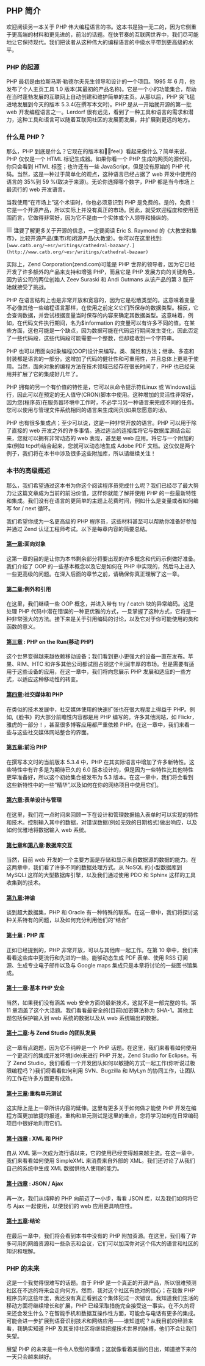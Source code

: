 ## PHP 简介

欢迎阅读另一本关于 PHP 伟大编程语言的书。这本书是独一无二的，因为它侧重于更高端的材料和更先进的，前沿的话题。在快节奏的互联网世界中，我们尽可能地让它保持现代。我们把读者从这种伟大的编程语言的中级水平带到更高级的水平。

### PHP 的起源

PHP 最初是由拉斯马斯·勒德尔夫先生领导和设计的一个项目。1995 年 6 月，他发布了个人主页工具 1.0 版本(其最初的产品名称)。它是一个小的功能集合，帮助在当时蓬勃发展的互联网上自动创建和维护简单的主页。从那以后，PHP 突飞猛进地发展到今天的版本 5.3.4(在撰写本文时)。PHP 是从一开始就开源的第一批 web 开发编程语言之一。Lerdorf 很有远见，看到了一种工具和语言的需求和潜力，这种工具和语言可以随着互联网社区的发展而发展，并扩展到更远的地方。

### 什么是 PHP？

那么，PHP 到底是什么？它现在的版本和《̴feel》看起来像什么？简单来说，PHP 仅仅是一个 HTML 标记生成器。如果你看一个 PHP 生成的网页的源代码，你只会看到 HTML 标签；也许还有一些 JavaScript，但是没有原始的 PHP 代码。当然，这是一种过于简单化的观点，这种语言已经占据了 web 开发中使用的语言的 35%到 59 %(取决于来源)。无论你选择哪个数字，PHP 都是当今市场上最流行的 web 开发语言。

当我使用“在市场上”这个术语时，你也必须意识到 PHP 是免费的。是的，免费！它是一个开源产品，所以实际上并没有真正的市场。因此，就受欢迎程度和使用范围而言，它做得非常好，因为它不是由一个实体或个人领导和操纵的。

![images](img/square.jpg) **注**要了解更多关于开源的信息，一定要阅读 Eric S. Raymond 的《大教堂和集市》，比较开源产品(集市)和闭源产品(大教堂)。你可以在这里找到:`[www.catb.org/~esr/writings/cathedral-bazaar/.](http://www.catb.org/~esr/writings/cathedral-bazaar)`

实际上，Zend Corporation(zend.com)可能是 PHP 世界的领导者，因为它已经开发了许多额外的产品来支持和增强 PHP，而且它是 PHP 发展方向的关键角色，因为该公司的两位创始人 Zeev Suraski 和 Andi Gutmans 从该产品的第 3 版开始就接受了挑战。

PHP 在语言结构上也是非常开放和宽容的，因为它是松散类型的。这意味着变量不必像其他一些编程语言那样，在使用之前定义它们所保存的数据类型。相反，它会查询数据，并尝试根据变量当时保存的内容来确定其数据类型。这意味着，例如，在代码文件执行期间，名为$information 的变量可以有许多不同的值。在某些方面，这也可能是一个缺点，因为数据可能在代码运行期间发生变化，因此否定了一些代码段，这些代码段可能需要一个整数，但却接收到一个字符串。

PHP 也可以用面向对象编程(OOP)设计来编写。类、属性和方法；继承、多态和封装都是语言的一部分。这增加了代码的健壮性和可重用性，并且总体上更易于使用。当然，面向对象的编程方法在技术领域已经存在很长时间了，PHP 也已经采用并扩展了它的集成好几年了。

PHP 拥有的另一个有价值的特性是，它可以从命令提示符(Linux 或 Windows)运行，因此可以在预定的无人值守(CRON)脚本中使用。这种增加的灵活性非常好，因为您(程序员)在服务器环境中工作时，不必学习另一种语言来完成不同的任务。您可以使用与管理文件系统相同的语言来生成网页(如果您愿意的话)。

PHP 也有很多集成点；至少可以说，这是一种非常开放的语言。PHP 可以用于除了直接的 web 开发之外的许多事情。通过适当的连接库将它与数据库源结合起来，您就可以拥有非常动态的 web 表现，甚至是 web 应用。将它与一个附加的库(例如 tcpdf)结合起来，您就可以动态地生成 Adobe PDF 文档。这仅仅是两个例子，我们将在本书中涉及很多这些附加库，所以请继续关注！

### 本书的高级概述

那么，我们希望通过这本书为你这个阅读程序员完成什么呢？我们已经尽了最大努力让这篇文章成为当前的前沿价值，这样你就能了解并使用 PHP 的一些最新特性和集成。我们没有在语言的更简单的主题上花费时间，例如什么是变量或者如何编写 for / next 循环。

我们希望你成为一名更高级的 PHP 程序员，这些材料甚至可以帮助你准备好参加并通过 Zend 认证工程师考试。以下是每章内容的简要总结。

#### [第一章](01.html#ch1):面向对象

这第一章的目的是让你为本书剩余部分将要出现的许多概念和代码示例做好准备。我们介绍了 OOP 的一些基本概念以及它是如何在 PHP 中实现的，然后马上进入一些更高级的问题。在深入后面的章节之前，请确保你真正理解了这一章。

#### [第二章](02.html#ch2):例外和引用

在这里，我们继续一些 OOP 概念，并进入带有 try / catch 块的异常编码。这是处理 PHP 代码中潜在错误的一种更优雅的方式，一旦掌握了这种方式，它将是一种非常强大的方法。接下来是关于引用编码的讨论，以及它对于你可能使用的类和函数的意义。

#### [第三章](03.html#ch3) : PHP on the Run(移动 PHP)

这个世界变得越来越依赖移动设备；我们看到更小更强大的设备一直在发布。苹果、RIM、HTC 和许多其他公司都试图占领这个利润丰厚的市场。但是需要有适用于这些设备的应用，在这一章中，我们将向您展示 PHP 发展和适应的一些方式，以适应这种移动性的转变。

#### [第四章](04.html#ch4):社交媒体和 PHP

在类似的技术发展中，社交媒体使用的快速扩张也在很大程度上得益于 PHP。例如,《脸书》的大部分前瞻性内容都是用 PHP 编写的。许多其他网站，如 Flickr，雅虎的一部分！，甚至很多博客应用都严重依赖 PHP。在这一章中，我们来看一些与这些社交媒体网站整合的界面。

#### [第五章](05.html#ch5):前沿 PHP

在撰写本文时的当前版本 5.3.4 中，PHP 在其实际语言中增加了许多新特性。这些特性中有许多是为期待已久的 6.0 版本设计的，但是因为一些特性比其他特性更早准备好，所以这个初始集合被发布为 5.3 版本。在这一章中，我们将会看到这些新特性中的一些“精华”,以及如何在你的网络项目中使用它们。

#### [第六章](06.html#ch6):表单设计与管理

在这里，我们花一点时间来回顾一下在设计和管理数据输入表单时可以实现的特性和技术。控制输入其中的数据，对错误数据(例如无效的日期格式)做出响应，以及如何优雅地将数据输入 web 系统。

#### [第七章](07.html#ch7)和[第八章](08.html#ch8):数据库交互

当然，目前 web 开发的一个主要方面是存储和显示来自数据源的数据的能力。在这两章中，我们看了许多不同的数据处理方式。从 NoSQL 的小型数据库到 MySQLi 这样的大型数据库引擎，以及我们通过使用 PDO 和 Sphinx 这样的工具收集到的技术。

#### [第九章](09.html#ch9):神谕

谈到超大数据集，PHP 和 Oracle 有一种特殊的联系。在这一章中，我们将探讨这种关系特有的问题，以及如何充分利用他们的“结合”

#### [第十章](10.html#ch10) : PHP 库

正如已经提到的，PHP 非常开放，可以与其他库一起工作。在第 10 章中，我们来看看这些库中更流行和先进的一些。能够动态生成 PDF 表单、使用 RSS 订阅源、生成专业电子邮件以及与 Google maps 集成只是本章将讨论的一些图书馆集成。

#### [第十一章](11.html#ch11):基本 PHP 安全

当然，如果我们没有涵盖 web 安全方面的最新技术，这就不是一部完整的书。第 11 章涵盖了这个大话题。我们看看最安全的(目前)加密算法称为 SHA-1。其他主题包括保护输入到 web 系统的数据以及从 web 系统输出的数据。

#### [第十二章](12.html#ch12):与 Zend Studio 的团队发展

这一章有点跑题，因为它不纯粹是一个 PHP 话题。在这里，我们来看看如何使用一个更流行的集成开发环境(ide)来进行 PHP 开发，Zend Studio for Eclipse。有了 Zend Studio，我们看看一个开发团队如何以敏捷的方式一起工作(你听说过极限编程吗？)我们将看看如何利用 SVN、Bugzilla 和 MyLyn 的协同工作，让团队的工作在许多方面更有成效。

#### [第十三章](13.html#ch13):重构单元测试

这实际上是上一章所讲内容的延伸。这里有更多关于如何做才能使 PHP 开发在编程方面更加敏捷的报道。重构和单元测试是这里的重点，您将学习如何在日常编码项目中很好地利用它们。

#### [第十四章](14.html#ch14) : XML 和 PHP

自从 XML 第一次成为流行语以来，它的使用已经变得越来越主流。在这一章中，我们来看看如何使用 SimpleXML 来消费来自外部的 XML。我们还讨论了从我们自己的系统中生成 XML 数据供他人使用的能力。

#### [第十四章](14.html#ch14) : JSON / Ajax

再一次，我们从纯粹的 PHP 向前迈了一小步，看看 JSON 库，以及我们如何将它与 Ajax 一起使用，以使我们的 web 应用更具响应性。

#### [第十五章](15.html#ch15):结论

在最后一章中，我们将会看到本书中没有的 PHP 附加资源。在这里，我们看了许多可用的网络资源和一些杂志和会议，它们可以加深你对这个伟大的语言和社区的知识和理解。

### PHP 的未来

这是一个我觉得很难写的话题。由于 PHP 是一个真正的开源产品，所以很难预测社区在不远的将来会走向何方。然而，我对这个社区有绝对的信心；在我做 PHP 程序员的这些年里，我还没有真正看到这个集体犯过一次错误。我知道我们生活的移动方面将继续增长和扩展，PHP 已经采取措施完全接受这一事实。在不久的将来还会发生什么？在智能手机和数据互操作性方面，可能会与电话有更多的集成。可能会进一步扩展到语音识别技术和网络应用——谁知道呢？从我目前的经验来看，我确实知道 PHP 及其支持社区将继续把握技术世界的脉搏，他们不会让我们失望。

展望 PHP 的未来是一件令人欣慰的事情；这就像看着美丽的日出，知道接下来的一天只会越来越好。